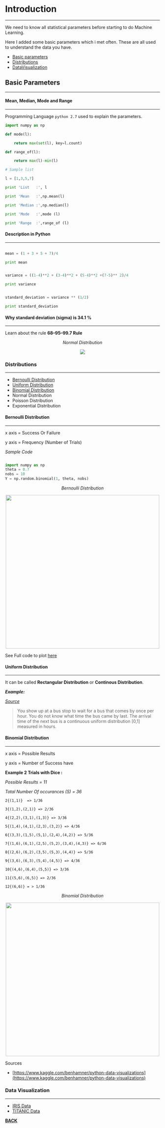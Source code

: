 # Introduction
---

We need to know all statistical parameters before starting to do Machine Learning.

Here I added some basic parameters which i met often. These are all used to understand the
data you have.

- [Basic parameters](#-basic-parameters)
- [Distributions](#-distributions)
- [DataVisualization](#data-visualization)



## Basic Parameters
---

#### Mean, Median, Mode and Range
---

Programming Language `python 2.7` used to explain the parameters.

```python
import numpy as np

def mode(l):

	return max(set(l), key=l.count)

def range_of(l):

	return max(l)-min(l)

# Sample list

l = [1,3,5,7]

print 'List   :', l

print 'Mean   :',np.mean(l)

print 'Median :',np.median(l)

print 'Mode   :',mode (l)

print 'Range  :',range_of (l)
```

#### Description in Python
---

```python

mean = (1 + 3 + 5 + 7)/4

print mean


variance = ((1-4)**2 + (3-4)**2 + (5-4)**2 +(7-5)** 2)/4

print variance


standard_deviation = variance ** (1/2) 

print standard_deviation

```

#### Why standard deviation (sigma) is 34.1 % 
---

Learn about the rule **68–95–99.7 Rule**

<p align="center">
<i>Normal Distribution</i>
</p>
<p align="center">
<kbd>
<img src="/data/img/rule-std.png"/></kbd> 
</p>

### Distributions
---

- [Bernoulli Distribution](#bernoulli-distribution)
- [Uniform Distribution](#uniform-distribution)
- [Binomial Distribution](#binomial-distribution)
- Normal Distribution
- Poisson Distribution
- Exponential Distribution

#### Bernoulli Distribution
---

x axis = Success Or Failure

y axis = Frequency (Number of Trials)

*Sample Code*
```python

import numpy as np
theta = 0.7
nobs = 10
Y = np.random.binomial(1, theta, nobs)

```

<p align="center">
<i>Bernoulli Distribution</i>
</p>
<p align="center">
<kbd>
<img src="/data/img/bernoulli.png" width="500" height="500"/></kbd> 
</p>

See Full code to plot [here](/01.Introduction/distributions/bernoulli.py)

#### Uniform Distribution
---

It can be called **Rectangular Distribution** or **Continous Distribution**.

***Example:***

*[Source](https://math.stackexchange.com/questions/1412305/real-world-examples-of-continuous-uniform-distribution-on-0-1)*

> You show up at a bus stop to wait for a bus that comes by once per hour. 
  You do not know what time the bus came by last. 
  The arrival time of the next bus is a continuous uniform distribution [0,1] measured in hours.


#### Binomial Distribution
---

x axis = Possible Results

y axis = Number of Success have

**Example 2 Trials with Dice :**

*Possible Results = 11*

*Total Number Of occurances (S) = 36* 

```
2{(1,1)}  => 1/36

3{(1,2),(2,1)} => 2/36

4{(2,2),(3,1),(1,3)} => 3/36

5{(1,4),(4,1),(2,3),(3,2)} => 4/36

6{(3,3),(1,5),(5,1),(2,4),(4,2)} => 5/36

7{(1,6),(6,1),(2,5),(5,2),(3,4),(4,3)} => 6/36

8{(2,6),(6,2),(3,5),(5,3),(4,4)} => 5/36

9{(3,6),(6,3),(5,4),(4,5)} => 4/36

10{(4,6),(6,4),(5,5)} => 3/36

11{(5,6),(6,5)} => 2/36

12{(6,6)} = > 1/36
```

<p align="center">
<i>Binomial Distribution</i>
</p>
<p align="center">
<kbd>
<img src="/data/img/binomial.png" width="500" height="500"/></kbd> 
</p>


Sources

- [https://www.kaggle.com/benhamner/python-data-visualizations](https://www.kaggle.com/benhamner/python-data-visualizations)

### Data Visualization
---

- [IRIS Data](/01.Introduction/datavisualization/iris-visualization.ipynb)
- [TITANIC Data](/01.Introduction/datavisualization/Nominal_Visualization_Titanic.ipynb)


**[BACK](/README.md)**